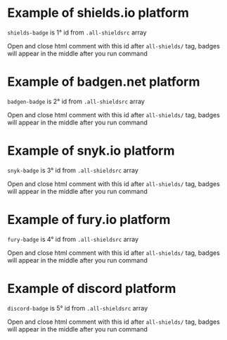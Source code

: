 # Example of shields.io platform
`shields-badge` is 1° id from `.all-shieldsrc` array

Open and close html comment with this id after `all-shields/` tag, badges will appear in the middle after you run command

<!-- all-shields/shields-badge:START -->
<!-- all-shields/shields-badge:END -->

# Example of badgen.net platform
`badgen-badge` is 2° id from `.all-shieldsrc` array

Open and close html comment with this id after `all-shields/` tag, badges will appear in the middle after you run command

<!-- all-shields/badgen-badge:START -->
<!-- all-shields/badgen-badge:END -->

# Example of snyk.io platform
`snyk-badge` is 3° id from `.all-shieldsrc` array

Open and close html comment with this id after `all-shields/` tag, badges will appear in the middle after you run command

<!-- all-shields/snyk-badge:START -->
<!-- all-shields/snyk-badge:END -->

# Example of fury.io platform
`fury-badge` is 4° id from `.all-shieldsrc` array

Open and close html comment with this id after `all-shields/` tag, badges will appear in the middle after you run command

<!-- all-shields/fury-badge:START -->
<!-- all-shields/fury-badge:END -->

# Example of discord platform
`discord-badge` is 5° id from `.all-shieldsrc` array

Open and close html comment with this id after `all-shields/` tag, badges will appear in the middle after you run command

<!-- all-shields/discord-badge:START -->
<!-- all-shields/discord-badge:END -->